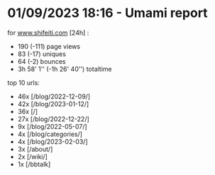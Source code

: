 # 01/09/2023 18:16 - Umami report
for www.shifeiti.com [24h] :

 - 190 (-111) page views
 - 83 (-17) uniques
 - 64 (-2) bounces
 - 3h 58' 1'' (-1h 26' 40'') totaltime


top 10 urls:
 - 46x [/blog/2022-12-09/]
 - 42x [/blog/2023-01-12/]
 - 36x [/]
 - 27x [/blog/2022-12-22/]
 - 9x [/blog/2022-05-07/]
 - 4x [/blog/categories/]
 - 4x [/blog/2023-02-03/]
 - 3x [/about/]
 - 2x [/wiki/]
 - 1x [/bbtalk]


